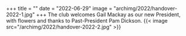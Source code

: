 +++
title = ""
date = "2022-06-29"
image = "archimg/2022/handover-2022-1.jpg"
+++
The club welcomes Gail Mackay as our new President, with flowers and thanks to Past-President Pam Dickson.
{{< image src="/archimg/2022/handover-2022-2.jpg" >}}
